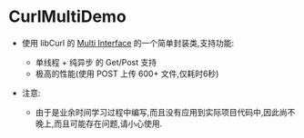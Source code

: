 # CurlMultiDemo

- 使用 libCurl 的 [Multi Interface](https://curl.se/libcurl/c/libcurl-multi.html) 的一个简单封装类,支持功能:
  - 单线程 + 纯异步 的 Get/Post 支持
  - 极高的性能(使用 POST 上传 600+ 文件,仅耗时6秒) 

- 注意:
  - 由于是业余时间学习过程中编写,而且没有应用到实际项目代码中,因此尚不晚上,而且可能存在问题,请小心使用. 